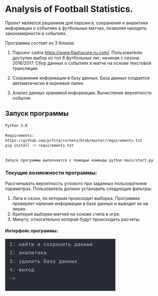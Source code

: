 # Analysis of Football Statistics.

Проект является решением для парсинга, сохранения и аналитики информации о событиях в футбольных матчах, позволяя находить закономерности в событиях.

Программа состоит из 3 блоков:
1. Парсинг сайта <https://www.flashscore.ru.com/>. Пользователю доступен выбор из топ 6 футбольных лиг, начиная с сезона 2016/2017. Сбор данных о событиях в матче на основе текстовой трансляции.

1. Сохранение информации в базу данных. База данных создается автоматически в корневой папке.
1. Анализ данных хранимой информации. Вычисление вероятности события.

## Запуск программы
    Python 3.8

    Requirements: https://github.com/prfcta/corners/blob/master/requirements.txt
    pip install -r requirements.txt


    Запуск программы выполняется с помощью команды python main/start.py

### Текущие возможности программы:
Рассчитывать вероятность углового при заданных пользователем параметрах. Пользователь должен установить следующие фильтры: 
1. Лига и сезон, по которым происходит выборка. Программа проверяет наличие информации в базе данных и выводит их на экран. 
2. Критерий выборки матчей на основе счета в игре. 
3. Минуту, относительно которой будут происходить расчеты.

#### Интерфейс программы: 
![Главное меню](https://github.com/prfcta/corners/blob/master/screenshots/mainmenu.jpg "Главное меню")


